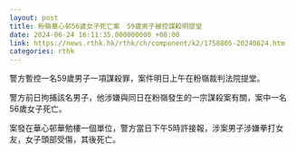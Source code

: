 ```yaml
---
layout: post
title: 粉嶺華心邨56歲女子死亡案　59歲男子被控謀殺明提堂
date: 2024-06-24 16:11:35.000000000 +08:00
link: https://news.rthk.hk/rthk/ch/component/k2/1758805-20240624.htm
categories: rthk
---
```


警方暫控一名59歲男子一項謀殺罪，案件明日上午在粉嶺裁判法院提堂。

警方前日拘捕該名男子，他涉嫌與同日在粉嶺發生的一宗謀殺案有關，案中一名56歲女子死亡。

案發在華心邨華勉樓一個單位，警方當日下午5時許接報，涉案男子涉嫌拳打女友，女子頭部受傷，其後死亡。
